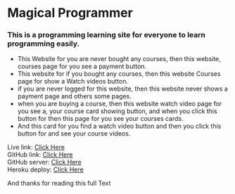 <h1>Magical Programmer</h1>
<h3>This is a programming learning site for everyone to learn programming easily.</h3>
<ul>
  <li>This Website for you are never bought any courses, then this website, courses page for you see a payment button.</li>
  <li>This website for if you bought any courses, then this website Courses page for show a Watch videos button.</li>
  <li>if you are never logged for this website, then this website never shows a payment page and others some pages.</li>
  <li>when you are buying a course, then this website watch video page for you see a, your course card showing button, and when you click this button for then this page for you see your courses cards.</li>
  <li>And this card for you find a watch video button and then you click this button for and see your course videos.</li>
</ul>

Live link: <a href="https://hungry-mestorf-d9b8c2.netlify.app/" target=_blank>Click Here</a> 
</br>
GitHub link: <a href="https://github.com/digonto0912/magical-programmer" target=_blank>Click Here</a> 
</br>
GitHub server: <a href="https://github.com/digonto0912/magical-programmer-server" target=_blank>Click Here</a> 
</br>
Heroku deploy: <a href="https://blooming-island-64834.herokuapp.com" target=_blank>Click Here</a>

<p> And thanks for reading this full Text </p>
